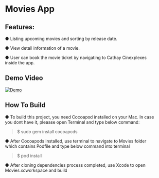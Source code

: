 # Movies App

## Features:

●  Listing upcoming movies and sorting by release date. 

●  View detail information of a movie. 

●  User can book the movie ticket by navigating to Cathay Cinexplexes inside the app. 


## Demo Video

[![Demo](http://img.youtube.com/vi/n2FpYIstsC0/0.jpg)](http://www.youtube.com/watch?v=VD_eTUfkuGw)


## How To Build

● To build this project, you need Cocoapod installed on your Mac. In case you dont have it, pleaase open Terminal and type below command:
> $ sudo gem install cocoapods

● After Cocoapods installed, use terminal to navigate to Movies folder which contains Podfile and type below command into terminal
> $ pod install 

● After cloning dependencies process completed, use Xcode to open Movies.xcworkspace and build

